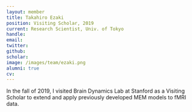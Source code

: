 ```yaml
---
layout: member
title: Takahiro Ezaki
position: Visiting Scholar, 2019
current: Research Scientist, Univ. of Tokyo
handle: 
email: 
twitter: 
github: 
scholar: 
image: /images/team/ezaki.png
alumni: true
cv: 
---
```


In the fall of 2019, I visited Brain Dynamics Lab at Stanford as a Visiting Scholar to extend and apply previously developed MEM models to fMRI data.